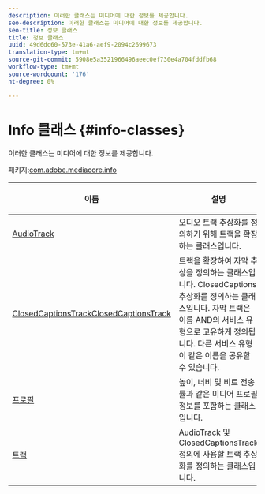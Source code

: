 ```yaml
---
description: 이러한 클래스는 미디어에 대한 정보를 제공합니다.
seo-description: 이러한 클래스는 미디어에 대한 정보를 제공합니다.
seo-title: 정보 클래스
title: 정보 클래스
uuid: 49d6dc60-573e-41a6-aef9-2094c2699673
translation-type: tm+mt
source-git-commit: 5908e5a3521966496aeec0ef730e4a704fddfb68
workflow-type: tm+mt
source-wordcount: '176'
ht-degree: 0%

---
```



# Info 클래스 {#info-classes}

이러한 클래스는 미디어에 대한 정보를 제공합니다.

패키지:[com.adobe.mediacore.info](https://help.adobe.com/en_US/primetime/api/psdk/javadoc_1.4/com/adobe/mediacore/info/package-summary.html)

<table frame="all" colsep="1" rowsep="1" id="table_BC74F0C72F7C443B92C9B28750D812A6"> 
 <thead> 
  <tr rowsep="1"> 
   <th colname="1" class="entry"> <p>이름 </p> </th> 
   <th colname="2" class="entry"> <p>설명 </p> </th> 
  </tr> 
 </thead>
 <tbody> 
  <tr rowsep="1"> 
   <td colname="1"><span class="codeph"><a href="https://help.adobe.com/en_US/primetime/api/psdk/javadoc_1.4/com/adobe/mediacore/info/AudioTrack.html" format="html" scope="external"> AudioTrack</a></span></td> 
   <td colname="2">오디오 트랙 추상화를 정의하기 위해 <span class="codeph"> 트랙</span>을 확장하는 클래스입니다. </td> 
  </tr> 
  <tr rowsep="1"> 
   <td colname="1"><span class="codeph"><a href="https://help.adobe.com/en_US/primetime/api/psdk/javadoc_1.4/com/adobe/mediacore/info/ClosedCaptionsTrack.html" format="html" scope="external"> ClosedCaptionsTrackClosedCaptionsTrack </a> 
   </span> </td> 
   <td colname="2"><span class="codeph"> 트랙</span>을 확장하여 자막 추상을 정의하는 클래스입니다. <span class="codeph"> ClosedCaptions</span> 추상화를 정의하는 클래스입니다. 자막 트랙은 이름 AND의 서비스 유형으로 고유하게 정의됩니다. 다른 서비스 유형이 같은 이름을 공유할 수 있습니다.</td> 
  </tr> 
  <tr rowsep="1"> 
   <td colname="1"><span class="codeph"><a href="https://help.adobe.com/en_US/primetime/api/psdk/javadoc_1.4/com/adobe/mediacore/info/Profile.html" format="html" scope="external"> 프로필</a> </span></td> 
   <td colname="2"> 높이, 너비 및 비트 전송률과 같은 미디어 프로필 정보를 포함하는 클래스입니다. </td> 
  </tr> 
  <tr rowsep="0"> 
   <td colname="1"><span class="codeph"><a href="https://help.adobe.com/en_US/primetime/api/psdk/javadoc_1.4/com/adobe/mediacore/info/Track.html" format="html" scope="external"> 트랙</a> </span></td> 
   <td colname="2"><span class="codeph"> AudioTrack</span> 및 <span class="codeph"> ClosedCaptionsTrack</span> 정의에 사용할 트랙 추상화를 정의하는 클래스입니다. </td> 
  </tr>
 </tbody>
</table>